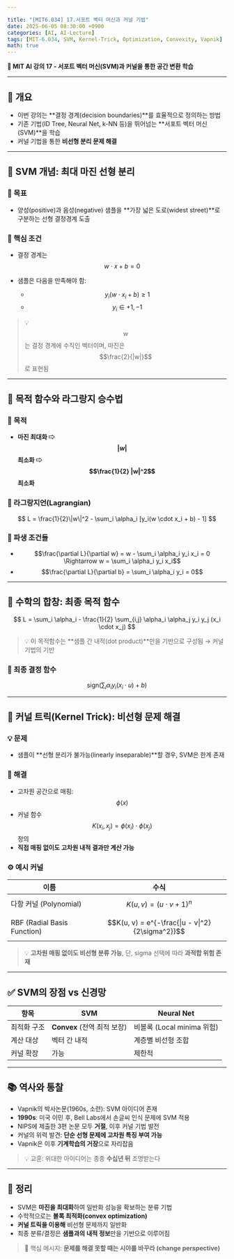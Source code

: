 ```yaml
---

title: "[MIT6.034] 17.서포트 벡터 머신과 커널 기법"
date: 2025-06-05 08:30:00 +0900
categories: [AI, AI-Lecture]
tags: [MIT-6.034, SVM, Kernel-Trick, Optimization, Convexity, Vapnik]
math: true
---
```


**🧠 MIT AI 강의 17 - 서포트 벡터 머신(SVM)과 커널을 통한 공간 변환 학습**

---

## 🚀 개요

* 이번 강의는 **결정 경계(decision boundaries)**를 효율적으로 정의하는 방법
* 기존 기법(ID Tree, Neural Net, k-NN 등)을 뛰어넘는 **서포트 벡터 머신(SVM)**을 학습
* 커널 기법을 통한 **비선형 분리 문제 해결**

---

## 📏 SVM 개념: 최대 마진 선형 분리

### 🧱 목표

* 양성(positive)과 음성(negative) 샘플을 **가장 넓은 도로(widest street)**로 구분하는 선형 결정경계 도출

### 🔑 핵심 조건

* 결정 경계는 $$w \cdot x + b = 0$$
* 샘플은 다음을 만족해야 함:

  * $$y_i (w \cdot x_i + b) \geq 1$$
  * $$y_i \in {+1, -1}$$

> 💡 $$w$$는 결정 경계에 수직인 벡터이며, 마진은 $$\frac{2}{|w|}$$로 표현됨

---

## 🎯 목적 함수와 라그랑지 승수법

### 🧠 목적

* **마진 최대화 ⇨ $$|w|$$ 최소화 ⇨ $$\frac{1}{2} |w|^2$$ 최소화**

### 🎯 라그랑지언(Lagrangian)

$$
L = \frac{1}{2}\|w\|^2 - \sum_i \alpha_i [y_i(w \cdot x_i + b) - 1]
$$

### 📌 파생 조건들

* $$\frac{\partial L}{\partial w} = w - \sum_i \alpha_i y_i x_i = 0 \Rightarrow w = \sum_i \alpha_i y_i x_i$$
* $$\frac{\partial L}{\partial b} = \sum_i \alpha_i y_i = 0$$

---

## 🎼 수학의 합창: 최종 목적 함수

$$
L = \sum_i \alpha_i - \frac{1}{2} \sum_{i,j} \alpha_i \alpha_j y_i y_j (x_i \cdot x_j)
$$

> 💡 이 목적함수는 **샘플 간 내적(dot product)**만을 기반으로 구성됨 → 커널 기법의 기반

### 🎯 최종 결정 함수

$$
\text{sign} \left(\sum_i \alpha_i y_i (x_i \cdot u) + b \right)
$$

---

## 🔁 커널 트릭(Kernel Trick): 비선형 문제 해결

### 💡 문제

* 샘플이 **선형 분리가 불가능(linearly inseparable)**할 경우, SVM은 한계 존재

### 🧪 해결

* 고차원 공간으로 매핑: $$\phi(x)$$
* 커널 함수 $$K(x_i, x_j) = \phi(x_i) \cdot \phi(x_j)$$ 정의
* **직접 매핑 없이도 고차원 내적 결과만 계산 가능**

### ⚙️ 예시 커널

| 이름                          | 수식                                               |
| --------------------------- | ------------------------------------------------ |
| 다항 커널 (Polynomial)          | $$K(u, v) = (u \cdot v + 1)^n$$                  |
| RBF (Radial Basis Function) | $$K(u, v) = e^{-\frac{\|u - v\|^2}{2\sigma^2}}$$ |

> 💡 **고차원 매핑 없이도 비선형 분류 가능**, 단, sigma 선택에 따라 **과적합 위험 존재**

---

## ✅ SVM의 장점 vs 신경망

| 항목     | SVM                   | Neural Net            |
| ------ | --------------------- | --------------------- |
| 최적화 구조 | **Convex** (전역 최적 보장) | 비볼록 (Local minima 위험) |
| 계산 대상  | 벡터 간 내적               | 계층별 비선형 조합            |
| 커널 확장  | 가능                    | 제한적                   |

---

## 📚 역사와 통찰

* Vapnik의 박사논문(1960s, 소련): SVM 아이디어 존재
* **1990s**: 미국 이민 후, Bell Labs에서 손글씨 인식 문제에 SVM 적용
* NIPS에 제출한 3편 논문 모두 **거절**, 이후 커널 기법 발전
* 커널의 위력 발견: **단순 선형 문제에 고차원 특징 부여 가능**
* Vapnik은 이후 **기계학습의 거장**으로 자리잡음

> 💡 교훈: 위대한 아이디어는 종종 **수십년 뒤** 조명받는다

---

## 🧠 정리

* SVM은 **마진을 최대화**하여 일반화 성능을 확보하는 분류 기법
* 수학적으로는 **볼록 최적화(convex optimization)**
* **커널 트릭을 이용해** 비선형 문제까지 일반화
* 최종 분류/결정은 **샘플과의 내적 정보**만을 기반으로 이루어짐

> 💬 핵심 메시지: **문제를 해결 못할 때는 시야를 바꾸라 (change perspective)**
